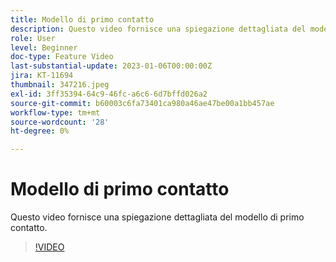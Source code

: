 ```yaml
---
title: Modello di primo contatto
description: Questo video fornisce una spiegazione dettagliata del modello di primo contatto.
role: User
level: Beginner
doc-type: Feature Video
last-substantial-update: 2023-01-06T00:00:00Z
jira: KT-11694
thumbnail: 347216.jpeg
exl-id: 3ff35394-64c9-46fc-a6c6-6d7bffd026a2
source-git-commit: b60003c6fa73401ca980a46ae47be00a1bb457ae
workflow-type: tm+mt
source-wordcount: '28'
ht-degree: 0%

---
```


# Modello di primo contatto

Questo video fornisce una spiegazione dettagliata del modello di primo contatto.

>[!VIDEO](https://video.tv.adobe.com/v/347216/?quality=12&learn=on)
